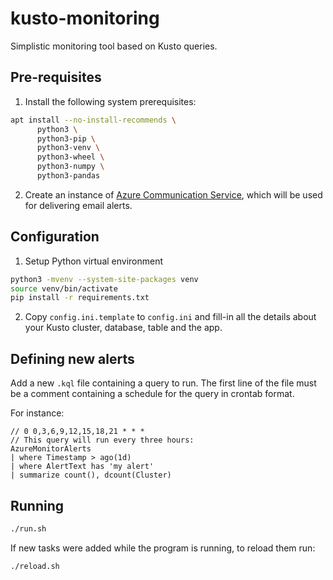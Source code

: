 kusto-monitoring
=================

Simplistic monitoring tool based on Kusto queries.

## Pre-requisites

1. Install the following system prerequisites:

```bash
apt install --no-install-recommends \
      python3 \
      python3-pip \
      python3-venv \
      python3-wheel \
      python3-numpy \
      python3-pandas
```

2. Create an instance of [Azure Communication Service](https://azure.microsoft.com/en-us/products/communication-services/), which will be used for delivering email alerts.

## Configuration

1. Setup Python virtual environment

```bash
python3 -mvenv --system-site-packages venv
source venv/bin/activate
pip install -r requirements.txt
```

2. Copy `config.ini.template` to `config.ini` and fill-in all the details about your Kusto cluster, database, table and the app.

## Defining new alerts

Add a new `.kql` file containing a query to run.
The first line of the file must be a comment containing a schedule for the query in crontab format.

For instance:

```kql
// 0 0,3,6,9,12,15,18,21 * * *
// This query will run every three hours:
AzureMonitorAlerts
| where Timestamp > ago(1d)
| where AlertText has 'my alert'
| summarize count(), dcount(Cluster)
```

## Running

```bash
./run.sh
```

If new tasks were added while the program is running, to reload them run:

```bash
./reload.sh
```
